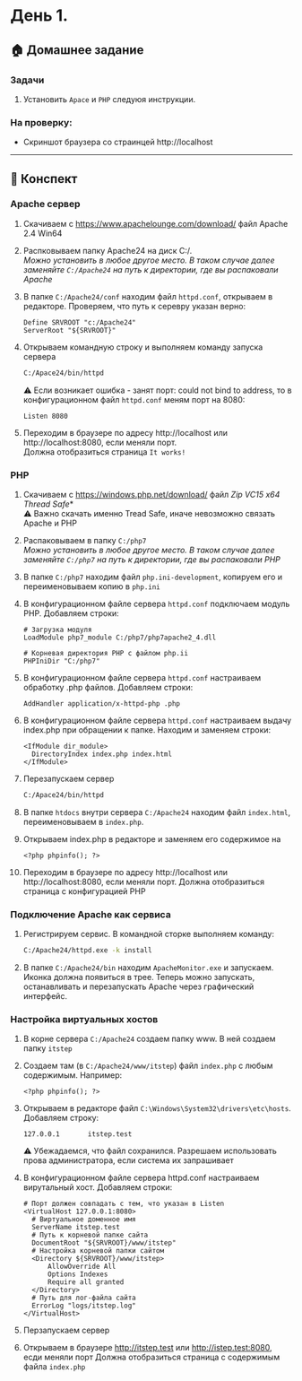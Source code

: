 # День 1. 

## :house: Домашнее задание

### Задачи 

1.  Установить `Apace` и `PHP` следуюя инструкции.

### На проверку:

- Скриншот браузера со страинцей http://localhost

---

## :scroll: Конспект

### Apache сервер

1.  Скачиваем c https://www.apachelounge.com/download/ файл Apache 2.4 Win64

1.  Распковываем папку Apache24 на диск C:/.  
    *Можно установить в любое другое место. В таком случае далее заменяйте `C:/Apache24` на путь к директории, где вы распаковали Apache*

1.  В папке `C:/Apache24/conf` находим файл `httpd.conf`, открываем в редакторе. 
    Проверяем, что путь к серевру указан верно:

    ```aconf
    Define SRVROOT "с:/Apache24"
    ServerRoot "${SRVROOT}"
    ```

1.  Открываем командную строку и выполняем команду запуска сервера

    ```bat
    C:/Apace24/bin/httpd
    ```

    :warning: Если возникает ошибка - занят порт: could not bind to address, 
    то в конфигурационном файл `httpd.conf` меням порт на 8080:
    ```aconf
    Listen 8080
    ```

1.  Переходим в браузере по адресу http://localhost или http://localhost:8080, если меняли порт.  
    Должна отобразиться страница `It works!`

### PHP

1.  Скачиваем с https://windows.php.net/download/ файл *Zip VC15 x64 Thread Safe**  
    :warning: Важно скачать именно Tread Safe, иначе невозможно связать Apache и PHP

1.  Распаковываем в папку `C:/php7`  
    *Можно установить в любое другое место. В таком случае далее заменяйте `C:/php7` на путь к директории, где вы распаковали PHP*

1.  В папке `C:/php7` находим файл `php.ini-development`, копируем его и переименовываем копию в `php.ini`

1.  В конфигурационном файле сервера `httpd.conf` подключаем модуль PHP. Добавляем строки:

    ```aconf
    # Загрузка модуля
    LoadModule php7_module C:/php7/php7apache2_4.dll
    
    # Корневая директория PHP c файлом php.ii
    PHPIniDir "C:/php7"
    ```

1.  В конфигурационном файле сервера `httpd.conf` настраиваем обработку .php файлов. Добавляем строки:
    
    ```aconfi
    AddHandler application/x-httpd-php .php
    ```

1.  В конфигурационном файле сервера `httpd.conf` настраиваем выдачу index.php при обращении к папке. Находим и заменяем строки:

    ```aconf
    <IfModule dir_module>
      DirectoryIndex index.php index.html
    </IfModule>
    ```

1.  Перезапускаем сервер
    ```bat
    C:/Apace24/bin/httpd
    ```

1.  В папке `htdocs` внутри сервера `C:/Apache24` находим файл `index.html`, переименовываем в `index.php`.

1.  Открываем index.php в редакторе и заменяем его содержимое на 
    ```HTML+PHP
    <?php phpinfo(); ?>
    ```

1.  Переходим в браузере по адресу http://localhost или http://localhost:8080, если меняли порт. Должна отобразиться страница с конфигурацией PHP

### Подключение Apache как сервиса

1.  Регистрируем сервис. В командной сторке выполняем команду:
    ```bat
    C:/Apache24/httpd.exe -k install
    ```

1.  В папке `C:/Apache24/bin` находим `ApacheMonitor.exe` и запускаем. 
    Иконка должна появиться в трее. Теперь можно запускать, останавливать и перезапускать Apache через графический интерфейс.

### Настройка виртуальных хостов

1.  В корне сервера `C:/Apache24` создаем папку www.
    В ней создаем папку `itstep`

1.  Создаем там (в `C:/Apache24/www/itstep`) файл `index.php` c любым содержимым.
    Например: 
    ```HTML+PHP 
    <?php phpinfo(); ?>
    ```

1.  Открываем в редакторе файл `C:\Windows\System32\drivers\etc\hosts`.
    Добавляем строку:

    ```hosts
    127.0.0.1       itstep.test
    ```

    :warning: Убежадаемся, что файл сохранился. Разрешаем использовать прова администратора, если система их запрашивает

1.  В конфигурационном файле сервера httpd.conf настраиваем вирутальный хост. Добавляем строки:
    
    ```aconf
    # Порт должен совпадать с тем, что указан в Listen
    <VirtualHost 127.0.0.1:8080>
      # Виртуальное доменное имя
      ServerName itstep.test
      # Путь к корневой папке сайта
      DocumentRoot "${SRVROOT}/www/itstep"
      # Настройка корневой папки сайтом
      <Directory ${SRVROOT}/www/itstep>
          AllowOverride All
          Options Indexes
          Require all granted
      </Directory>
      # Путь для лог-файла сайта
      ErrorLog "logs/itstep.log"
    </VirtualHost>
    ```

1.  Перзапускаем сервер

1.  Открываем в браузере http://itstep.test или http://istep.test:8080, есди меняли порт
    Должна отобразиться страница c содержимым файла `index.php`

